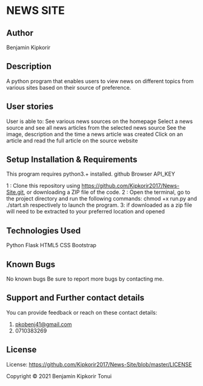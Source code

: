 # NEWS SITE
## Author
Benjamin Kipkorir

## Description
A python program that enables users to view news on different topics from various sites based on their source of preference.

## User stories
User is able to:
See various news sources on the homepage
Select a news source and see all news articles from the selected news source
See the image, description and the time a news article was created
Click on an article and read the full article on the source website


## Setup Installation & Requirements
This program requires python3.+ installed.
github 
Browser
API_KEY


 1 : Clone this repository using https://github.com/Kipkorir2017/News-Site.git, or downloading a ZIP file of the code.
 2 : Open the terminal, go to the project directory and run the following commands: chmod +x run.py and ./start.sh respectively to launch the program.
 3: if downloaded as a zip file will need to be extracted to your preferred location and opened

## Technologies Used
Python Flask
HTML5 
CSS
Bootstrap

## Known Bugs
No known bugs Be sure to report more bugs by contacting me.
## Support and Further contact details
You can provide feedback or reach on these contact details:
1. pkobenj41@gmail.com
2. 0710383269
## License
License: <a>https://github.com/Kipkorir2017/News-Site/blob/master/LICENSE</a>

Copyright &#169; 2021 Benjamin Kipkorir Tonui